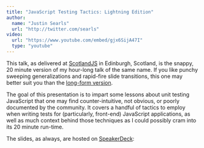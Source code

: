 ```yaml
---
title: "JavaScript Testing Tactics: Lightning Edition"
author:
  name: "Justin Searls"
  url: "http://twitter.com/searls"
video:
  url: "https://www.youtube.com/embed/gjx6SijA47I"
  type: "youtube"
---
```


This talk, as delivered at [ScotlandJS](http://www.scotlandjs.com) in Edinburgh, Scotland,
is the snappy, 20 minute version of my hour-long talk of the same name. If you like
punchy sweeping generalizations and rapid-fire slide transitions, this one may better
suit you than the [long-form version](/posts/2013-10-03-javascript-testing-tactics.html).

The goal of this presentation is to impart some lessons about unit testing JavaScript
that one may find counter-intuitive, not obvious, or poorly documented by the community.
It covers a handful of tactics to employ when writing tests for (particularly, front-end)
JavaScript applications, as well as much context behind those techniques as I could
possibly cram into its 20 minute run-time.

The slides, as always, are hosted on [SpeakerDeck](https://speakerdeck.com/searls/javascript-testing-tactics-lightning-edition):

<script async class="speakerdeck-embed" data-id="15a52d90b9b70131f0b15a4e8325df9f" data-ratio="1.33333333333333" src="//speakerdeck.com/assets/embed.js"></script>
